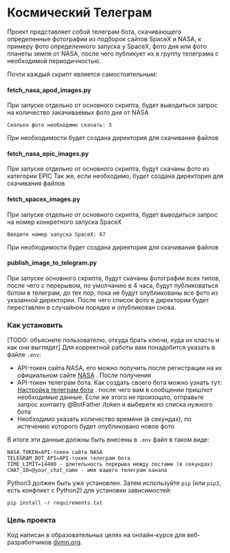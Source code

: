 # Космический Телеграм

Проект представляет собой телеграм бота, скачивающего определенные фотографии из подборок сайтов SpaceX и NASA, к примеру
фото определенного запуска у SpaceX, фото дня или фото планеты земля от NASA, 
после чего публикует их в группу телеграма с необходимой периодичностью.

Почти каждый скрипт является самостоятельным:

#### fetch_nasa_apod_images.py

При запуске отдельно от основного скрипта, будет выводиться запрос на количество закачиваемых фото дня от NASA
```commandline
Сколько фото необходимо скачать: 3
```
При необходимости будет создана директория для скачивания файлов

#### fetch_nasa_epic_images.py

При запуске отдельно от основного скрипта, будут скачаны фото из категории EPIC 
Так же, если необходимо, будет создана директория для скачивания файлов

#### fetch_spacex_images.py

При запуске отдельно от основного скрипта, будет выводиться запрос на номер конкретного запуска SpaceX
```commandline
Введите номер запуска SpaceX: 67
```
При необходимости будет создана директория для скачивания файлов

#### publish_image_to_telegram.py

При запуске основного скрипта, будут скачаны фотографии всех типов, после чего с перерывом, по умолчанию в 4 часа, 
будут публиковаться ботом в телеграм, до тех пор, пока не будут опубликованы все фото из указанной директории.
После чего список фото в директории будет переставлен в случайном порядке и опубликован снова.

### Как установить

[TODO: объясните пользователю, откуда брать ключи, куда их класть и как они выглядят]
Для корректной работы вам понадобится указать в файле ```.env```:

- API-токен сайта NASA, его можно получить после регистрации на их официальном сайте [NASA](https://api.nasa.gov) . После получения
- API-токен телеграм бота. Как создать своего бота можно узнать тут: [Настройка телеграм бота](https://way23.ru/регистрация-бота-в-telegram.html) .
после чего вам в сообщении пришлют необходимые данные. Если же этого не произошло, отправьте запрос контакту @BotFather /token и выберете из списка нужного бота
- Необходимо указать количество времени (в секундах), по истечению которого будет опубликовано новое фото

В итоге эти данные должны быть внесены в ```.env``` файл в таком виде:
```
NASA_TOKEN=API-токен сайта NASA
TELEGRAM_BOT_API=API-токен телеграм бота
TIME_LIMIT=14400 - длительность перерыва между постами (в секундах)
CHAT_ID=@your_chat_name - имя вашего телеграм канала
```

Python3 должен быть уже установлен. 
Затем используйте `pip` (или `pip3`, есть конфликт с Python2) для установки зависимостей:
```
pip install -r requirements.txt
```

### Цель проекта

Код написан в образовательных целях на онлайн-курсе для веб-разработчиков [dvmn.org](https://dvmn.org/).